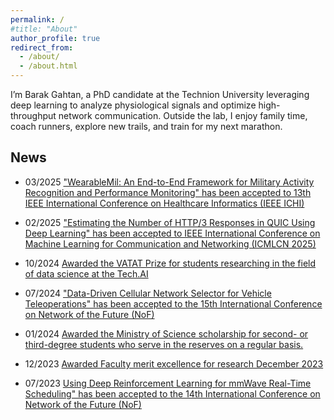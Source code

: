 ```yaml
---
permalink: /
#title: "About"
author_profile: true
redirect_from: 
  - /about/
  - /about.html
---
```


I’m Barak Gahtan, a PhD candidate at the Technion University leveraging deep learning to analyze physiological signals and optimize high-throughput network communication. Outside the lab, I enjoy family time, coach runners, explore new trails, and train for my next marathon.

<section id="academic-news" class="bg-gray-50 py-16">
  <div class="container mx-auto max-w-3xl px-6">
    <h2 class="text-3xl font-semibold mb-6">News</h2>
<ul class="space-y-4">
      <li class="flex">
        <span class="w-1/3 font-semibold text-gray-800">03/2025</span>
        <a href="/publication/4" class="w-2/3 text-pink-600 hover:underline">
          "WearableMil: An End-to-End Framework for Military Activity Recognition and Performance Monitoring" has been accepted to 13th IEEE International Conference on Healthcare Informatics (IEEE ICHI)
        </a>
      </li>
    </ul>
<ul class="space-y-4">
      <li class="flex">
        <span class="w-1/3 font-semibold text-gray-800">02/2025</span>
        <a href="/publication/3" class="w-2/3 text-pink-600 hover:underline">
          "Estimating the Number of HTTP/3 Responses in QUIC Using Deep Learning" has been accepted to IEEE International Conference on Machine Learning for Communication and Networking (ICMLCN 2025)
        </a>
      </li>
    </ul>
<ul class="space-y-4">
      <li class="flex">
        <span class="w-1/3 font-semibold text-gray-800">10/2024</span>
        <a href="/news/VatatMerit/" class="w-2/3 text-pink-600 hover:underline">
          Awarded the VATAT Prize for students researching in the field of data science at the Tech.AI
        </a>
      </li>
    </ul>
<ul class="space-y-4">
      <li class="flex">
        <span class="w-1/3 font-semibold text-gray-800">07/2024</span>
        <a href="/publication/2" class="w-2/3 text-pink-600 hover:underline">
          "Data-Driven Cellular Network Selector for Vehicle Teleoperations" has been accepted to the 15th International Conference on Network of the Future (NoF)
        </a>
      </li>
    </ul>
<ul class="space-y-4">
      <li class="flex">
        <span class="w-1/3 font-semibold text-gray-800">01/2024</span>
        <a href="/news/manifold-vqr-aistats/" class="w-2/3 text-pink-600 hover:underline">
          Awarded the Ministry of Science scholarship for second- or third-degree students who serve in the reserves on a regular basis.
        </a>
      </li>
    </ul>
<ul class="space-y-4">
      <li class="flex">
        <span class="w-1/3 font-semibold text-gray-800">12/2023</span>
        <a href="/news/Faculty/" class="w-2/3 text-pink-600 hover:underline">
          Awarded Faculty merit excellence for research December 2023
        </a>
      </li>
    </ul>
    <ul class="space-y-4">
      <li class="flex">
        <span class="w-1/3 font-semibold text-gray-800">07/2023</span>
        <a href="/publication/UsingDeepReinforcement" class="w-2/3 text-pink-600 hover:underline">
          Using Deep Reinforcement Learning for mmWave Real-Time Scheduling" has been accepted to the 14th International Conference on Network of the Future (NoF)
        </a>
      </li>
    </ul>
  </div>
</section>




